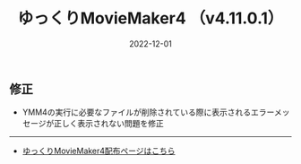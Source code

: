 ﻿---
title: ゆっくりMovieMaker4  （v4.11.0.1）
date: 2022-12-01
tags: [YMM4,お知らせ]
---
## 修正
- YMM4の実行に必要なファイルが削除されている際に表示されるエラーメッセージが正しく表示されない問題を修正

---

- [ゆっくりMovieMaker4配布ページはこちら](../index.md)